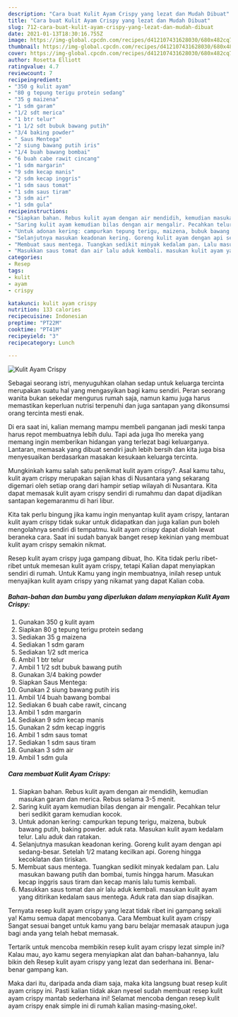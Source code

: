 ```yaml
---
description: "Cara buat Kulit Ayam Crispy yang lezat dan Mudah Dibuat"
title: "Cara buat Kulit Ayam Crispy yang lezat dan Mudah Dibuat"
slug: 712-cara-buat-kulit-ayam-crispy-yang-lezat-dan-mudah-dibuat
date: 2021-01-13T18:30:16.755Z
image: https://img-global.cpcdn.com/recipes/d412107431628030/680x482cq70/kulit-ayam-crispy-foto-resep-utama.jpg
thumbnail: https://img-global.cpcdn.com/recipes/d412107431628030/680x482cq70/kulit-ayam-crispy-foto-resep-utama.jpg
cover: https://img-global.cpcdn.com/recipes/d412107431628030/680x482cq70/kulit-ayam-crispy-foto-resep-utama.jpg
author: Rosetta Elliott
ratingvalue: 4.7
reviewcount: 7
recipeingredient:
- "350 g kulit ayam"
- "80 g tepung terigu protein sedang"
- "35 g maizena"
- "1 sdm garam"
- "1/2 sdt merica"
- "1 btr telur"
- "1 1/2 sdt bubuk bawang putih"
- "3/4 baking powder"
- " Saus Mentega"
- "2 siung bawang putih iris"
- "1/4 buah bawang bombai"
- "6 buah cabe rawit cincang"
- "1 sdm margarin"
- "9 sdm kecap manis"
- "2 sdm kecap inggris"
- "1 sdm saus tomat"
- "1 sdm saus tiram"
- "3 sdm air"
- "1 sdm gula"
recipeinstructions:
- "Siapkan bahan. Rebus kulit ayam dengan air mendidih, kemudian masukan garam dan merica. Rebus selama 3-5 menit."
- "Saring kulit ayam kemudian bilas dengan air mengalir. Pecahkan telur beri sedikit garam kemudian kocok."
- "Untuk adonan kering: campurkan tepung terigu, maizena, bubuk bawang putih, baking powder. aduk rata. Masukan kulit ayam kedalam telur. Lalu aduk dan ratakan."
- "Selanjutnya masukan keadonan kering. Goreng kulit ayam dengan api sedang-besar. Setelah 1/2 matang kecilkan api. Goreng hingga kecoklatan dan tiriskan."
- "Membuat saus mentega. Tuangkan sedikit minyak kedalam pan. Lalu masukan bawang putih dan bombai, tumis hingga harum. Masukan kecap inggris saus tiram dan kecap manis lalu tumis kembali."
- "Masukkan saus tomat dan air lalu aduk kembali. masukan kulit ayam yang ditirikan kedalam saus mentega. Aduk rata dan siap disajikan."
categories:
- Resep
tags:
- kulit
- ayam
- crispy

katakunci: kulit ayam crispy 
nutrition: 133 calories
recipecuisine: Indonesian
preptime: "PT22M"
cooktime: "PT41M"
recipeyield: "3"
recipecategory: Lunch

---
```



![Kulit Ayam Crispy](https://img-global.cpcdn.com/recipes/d412107431628030/680x482cq70/kulit-ayam-crispy-foto-resep-utama.jpg)

Sebagai seorang istri, menyuguhkan olahan sedap untuk keluarga tercinta merupakan suatu hal yang mengasyikan bagi kamu sendiri. Peran seorang  wanita bukan sekedar mengurus rumah saja, namun kamu juga harus memastikan keperluan nutrisi terpenuhi dan juga santapan yang dikonsumsi orang tercinta mesti enak.

Di era  saat ini, kalian memang mampu membeli panganan jadi meski tanpa harus repot membuatnya lebih dulu. Tapi ada juga lho mereka yang memang ingin memberikan hidangan yang terlezat bagi keluarganya. Lantaran, memasak yang dibuat sendiri jauh lebih bersih dan kita juga bisa menyesuaikan berdasarkan masakan kesukaan keluarga tercinta. 



Mungkinkah kamu salah satu penikmat kulit ayam crispy?. Asal kamu tahu, kulit ayam crispy merupakan sajian khas di Nusantara yang sekarang digemari oleh setiap orang dari hampir setiap wilayah di Nusantara. Kita dapat memasak kulit ayam crispy sendiri di rumahmu dan dapat dijadikan santapan kegemaranmu di hari libur.

Kita tak perlu bingung jika kamu ingin menyantap kulit ayam crispy, lantaran kulit ayam crispy tidak sukar untuk didapatkan dan juga kalian pun boleh mengolahnya sendiri di tempatmu. kulit ayam crispy dapat diolah lewat beraneka cara. Saat ini sudah banyak banget resep kekinian yang membuat kulit ayam crispy semakin nikmat.

Resep kulit ayam crispy juga gampang dibuat, lho. Kita tidak perlu ribet-ribet untuk memesan kulit ayam crispy, tetapi Kalian dapat menyiapkan sendiri di rumah. Untuk Kamu yang ingin membuatnya, inilah resep untuk menyajikan kulit ayam crispy yang nikamat yang dapat Kalian coba.

<!--inarticleads1-->

##### Bahan-bahan dan bumbu yang diperlukan dalam menyiapkan Kulit Ayam Crispy:

1. Gunakan 350 g kulit ayam
1. Siapkan 80 g tepung terigu protein sedang
1. Sediakan 35 g maizena
1. Sediakan 1 sdm garam
1. Sediakan 1/2 sdt merica
1. Ambil 1 btr telur
1. Ambil 1 1/2 sdt bubuk bawang putih
1. Gunakan 3/4 baking powder
1. Siapkan  Saus Mentega:
1. Gunakan 2 siung bawang putih iris
1. Ambil 1/4 buah bawang bombai
1. Sediakan 6 buah cabe rawit, cincang
1. Ambil 1 sdm margarin
1. Sediakan 9 sdm kecap manis
1. Gunakan 2 sdm kecap inggris
1. Ambil 1 sdm saus tomat
1. Sediakan 1 sdm saus tiram
1. Gunakan 3 sdm air
1. Ambil 1 sdm gula




<!--inarticleads2-->

##### Cara membuat Kulit Ayam Crispy:

1. Siapkan bahan. Rebus kulit ayam dengan air mendidih, kemudian masukan garam dan merica. Rebus selama 3-5 menit.
1. Saring kulit ayam kemudian bilas dengan air mengalir. Pecahkan telur beri sedikit garam kemudian kocok.
1. Untuk adonan kering: campurkan tepung terigu, maizena, bubuk bawang putih, baking powder. aduk rata. Masukan kulit ayam kedalam telur. Lalu aduk dan ratakan.
1. Selanjutnya masukan keadonan kering. Goreng kulit ayam dengan api sedang-besar. Setelah 1/2 matang kecilkan api. Goreng hingga kecoklatan dan tiriskan.
1. Membuat saus mentega. Tuangkan sedikit minyak kedalam pan. Lalu masukan bawang putih dan bombai, tumis hingga harum. Masukan kecap inggris saus tiram dan kecap manis lalu tumis kembali.
1. Masukkan saus tomat dan air lalu aduk kembali. masukan kulit ayam yang ditirikan kedalam saus mentega. Aduk rata dan siap disajikan.




Ternyata resep kulit ayam crispy yang lezat tidak ribet ini gampang sekali ya! Kamu semua dapat mencobanya. Cara Membuat kulit ayam crispy Sangat sesuai banget untuk kamu yang baru belajar memasak ataupun juga bagi anda yang telah hebat memasak.

Tertarik untuk mencoba membikin resep kulit ayam crispy lezat simple ini? Kalau mau, ayo kamu segera menyiapkan alat dan bahan-bahannya, lalu bikin deh Resep kulit ayam crispy yang lezat dan sederhana ini. Benar-benar gampang kan. 

Maka dari itu, daripada anda diam saja, maka kita langsung buat resep kulit ayam crispy ini. Pasti kalian tiidak akan nyesel sudah membuat resep kulit ayam crispy mantab sederhana ini! Selamat mencoba dengan resep kulit ayam crispy enak simple ini di rumah kalian masing-masing,oke!.

